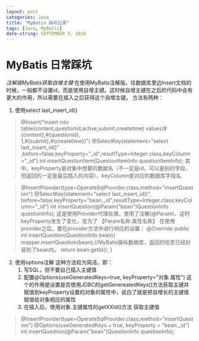 ```yaml
---
layout: post
categories: Java
title: "MyBatis 踩坑记录"
tags: [Java, MyBatis]
date-string: SEPTEMBER 3, 2019
---
```

# MyBatis 日常踩坑
*注解版MyBatis获取自增主键*
在使用MyBatis注解版，往数据库里边Insert文档的时候，一般都不设置id，而是使用自增主键。这时候自增主键在之后的代码中会有更大的作用，所以需要在插入之后获得这个自增主键。
方法有两种：
1. 使用select last_insert_id()
>    @Insert("insert into table(content,questionid,active,submit,createtime) values(#{content},#{questionid},  
>             1,#{submit},#{createtime})")
>    @SelectKey(statement="select last_insert_id()"
>                    ,before=false,keyProperty="_id",resultType=Integer.class,keyColumn="_id")
>    int insertQuestionItem(QuestionItemInfo questionItemInfo);
   其中，keyProperty是对象中想要的数据名（不一定是id，可以是别的字段，但返回的一定是最后插入的内容），keyColumn是对应的数据库字段名.
   
>    @InsertProvider(type=OperateSqlProvider.class,method="insertQuestion")
> 	@SelectKey(statement="select last_insert_id()",
> 	before=false,keyProperty="bean._id",resultType=Integer.class,keyColumn="_id")
> 	int insertQuestion(@Param("bean")QuestionInfo questionInfo);
这是使用Provider代理处理，使用了注解(@Param)，这时keyProperty发生了变化，变为了 【Param名称.属性名称】
在使用provider之后，要在provider方法中进行响应的设置：
> @Override
> public int insertQuestion(QuestionInfo bean){
>     mapper.insertQuestion(bean);//MyBatis操纵数据库，返回的信息已经封装到了bean内。
>     return bean.getId();
> }
    
2. 使用options注解
   这种方法较为简洁，即：
   1. 写SQL，但不要自己插入主键值 
   2. 配置@Options(useGeneratedKeys=true, keyProperty="对象.属性") 这个的作用是设置是否使用JDBC的getGenereatedKeys()方法获取主键并赋值到keyProperty设置的对象的属性中，说白了就是把自增长的主键值赋值给对象相应的属性 
   3. 在插入后，使用对象.主键属性的getXXId()方法 获取主键值

>    @InsertProvider(type=OperateSqlProvider.class,method="insertQuestion")
> 	  @Options(useGeneratedKeys = true, keyProperty = "bean._id")
> 	  int insertQuestion(@Param("bean")QuestionInfo questionInfo);
	


